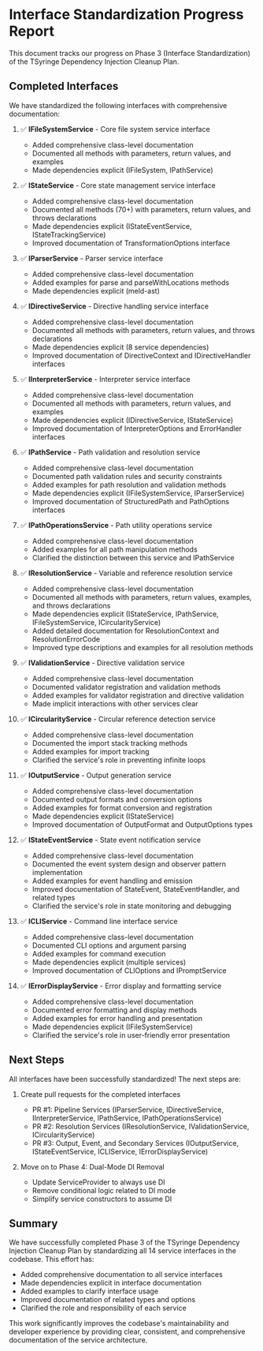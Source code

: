 # Interface Standardization Progress Report

This document tracks our progress on Phase 3 (Interface Standardization) of the TSyringe Dependency Injection Cleanup Plan.

## Completed Interfaces

We have standardized the following interfaces with comprehensive documentation:

1. ✅ **IFileSystemService** - Core file system service interface  
   - Added comprehensive class-level documentation
   - Documented all methods with parameters, return values, and examples
   - Made dependencies explicit (IFileSystem, IPathService)

2. ✅ **IStateService** - Core state management service interface
   - Added comprehensive class-level documentation
   - Documented all methods (70+) with parameters, return values, and throws declarations
   - Made dependencies explicit (IStateEventService, IStateTrackingService)
   - Improved documentation of TransformationOptions interface

3. ✅ **IParserService** - Parser service interface
   - Added comprehensive class-level documentation
   - Added examples for parse and parseWithLocations methods
   - Made dependencies explicit (meld-ast)

4. ✅ **IDirectiveService** - Directive handling service interface
   - Added comprehensive class-level documentation
   - Documented all methods with parameters, return values, and throws declarations
   - Made dependencies explicit (8 service dependencies)
   - Improved documentation of DirectiveContext and IDirectiveHandler interfaces

5. ✅ **IInterpreterService** - Interpreter service interface
   - Added comprehensive class-level documentation
   - Documented all methods with parameters, return values, and examples
   - Made dependencies explicit (IDirectiveService, IStateService)
   - Improved documentation of InterpreterOptions and ErrorHandler interfaces

6. ✅ **IPathService** - Path validation and resolution service
   - Added comprehensive class-level documentation
   - Documented path validation rules and security constraints
   - Added examples for path resolution and validation methods
   - Made dependencies explicit (IFileSystemService, IParserService)
   - Improved documentation of StructuredPath and PathOptions interfaces

7. ✅ **IPathOperationsService** - Path utility operations service
   - Added comprehensive class-level documentation
   - Added examples for all path manipulation methods
   - Clarified the distinction between this service and IPathService

8. ✅ **IResolutionService** - Variable and reference resolution service
   - Added comprehensive class-level documentation
   - Documented all methods with parameters, return values, examples, and throws declarations
   - Made dependencies explicit (IStateService, IPathService, IFileSystemService, ICircularityService)
   - Added detailed documentation for ResolutionContext and ResolutionErrorCode
   - Improved type descriptions and examples for all resolution methods

9. ✅ **IValidationService** - Directive validation service
   - Added comprehensive class-level documentation
   - Documented validator registration and validation methods
   - Added examples for validator registration and directive validation
   - Made implicit interactions with other services clear

10. ✅ **ICircularityService** - Circular reference detection service
    - Added comprehensive class-level documentation
    - Documented the import stack tracking methods
    - Added examples for import tracking
    - Clarified the service's role in preventing infinite loops

11. ✅ **IOutputService** - Output generation service
    - Added comprehensive class-level documentation
    - Documented output formats and conversion options
    - Added examples for format conversion and registration
    - Made dependencies explicit (IStateService)
    - Improved documentation of OutputFormat and OutputOptions types

12. ✅ **IStateEventService** - State event notification service
    - Added comprehensive class-level documentation
    - Documented the event system design and observer pattern implementation
    - Added examples for event handling and emission
    - Improved documentation of StateEvent, StateEventHandler, and related types
    - Clarified the service's role in state monitoring and debugging

13. ✅ **ICLIService** - Command line interface service
    - Added comprehensive class-level documentation
    - Documented CLI options and argument parsing
    - Added examples for command execution
    - Made dependencies explicit (multiple services)
    - Improved documentation of CLIOptions and IPromptService

14. ✅ **IErrorDisplayService** - Error display and formatting service
    - Added comprehensive class-level documentation
    - Documented error formatting and display methods
    - Added examples for error handling and presentation
    - Made dependencies explicit (IFileSystemService)
    - Clarified the service's role in user-friendly error presentation

## Next Steps

All interfaces have been successfully standardized! The next steps are:

1. Create pull requests for the completed interfaces
   - PR #1: Pipeline Services (IParserService, IDirectiveService, IInterpreterService, IPathService, IPathOperationsService)
   - PR #2: Resolution Services (IResolutionService, IValidationService, ICircularityService)
   - PR #3: Output, Event, and Secondary Services (IOutputService, IStateEventService, ICLIService, IErrorDisplayService)

2. Move on to Phase 4: Dual-Mode DI Removal
   - Update ServiceProvider to always use DI
   - Remove conditional logic related to DI mode
   - Simplify service constructors to assume DI

## Summary

We have successfully completed Phase 3 of the TSyringe Dependency Injection Cleanup Plan by standardizing all 14 service interfaces in the codebase. This effort has:

- Added comprehensive documentation to all service interfaces
- Made dependencies explicit in interface documentation
- Added examples to clarify interface usage
- Improved documentation of related types and options
- Clarified the role and responsibility of each service

This work significantly improves the codebase's maintainability and developer experience by providing clear, consistent, and comprehensive documentation of the service architecture. 